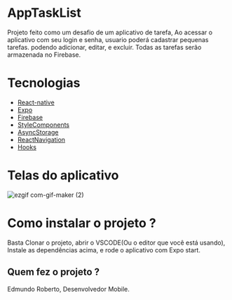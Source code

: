 # AppTaskList
Projeto  feito como um desafio de um aplicativo de tarefa, Ao acessar o aplicativo com seu login e senha, usuario poderá cadastrar pequenas tarefas.  podendo adicionar, editar, e excluir. 
Todas as tarefas serão armazenada no Firebase.

# Tecnologias
* [React-native]()
* [Expo](https://docs.expo.dev/)
* [Firebase](https://firebase.google.com/products/realtime-database/?utm_source=google&utm_medium=cpc&utm_campaign=latam-BR-all-pt-dr-SKWS-all-all-trial-p-dr-1011454-LUAC0016210&utm_content=text-ad-none-any-DEV_c-CRE_545609612280-ADGP_Hybrid%20%7C%20SKWS%20-%20PHR%20%7C%20Txt%20~%20Compute_Firebase-KWID_43700066431125285-kwd-307216164692&utm_term=KW_firebase-ST_Firebase&gclid=CjwKCAjw14uVBhBEEiwAaufYx2HIhSyEHCw6Hdd-hL-O0qXGg7TH0uhuOYt4J8Fkc9_hYpyt4xfAMxoCJG0QAvD_BwE&gclsrc=aw.ds)
* [StyleComponents](https://styled-components.com/)
* [AsyncStorage](https://docs.expo.dev/versions/latest/sdk/async-storage/)
* [ReactNavigation](https://reactnavigation.org/docs/5.x/getting-started)
* [Hooks](https://reactnavigation.org/docs/5.x/getting-started) 


# Telas do aplicativo
![ezgif com-gif-maker (2)](https://user-images.githubusercontent.com/89991197/173146335-6fa57a11-331d-4eb8-8b0f-719b4a290152.gif)

# Como instalar o projeto ? 
Basta Clonar o projeto, abrir o VSCODE(Ou o editor que você está usando),
Instale as dependências acima, e rode o aplicativo com Expo start.

## Quem fez o projeto ? 
Edmundo Roberto, Desenvolvedor Mobile.
